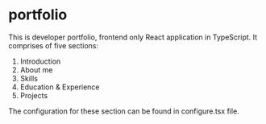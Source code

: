 # portfolio

This is developer portfolio, frontend only React application in TypeScript. It comprises of five sections:

1. Introduction
2. About me
3. Skills
4. Education & Experience
5. Projects

The configuration for these section can be found in configure.tsx file.
